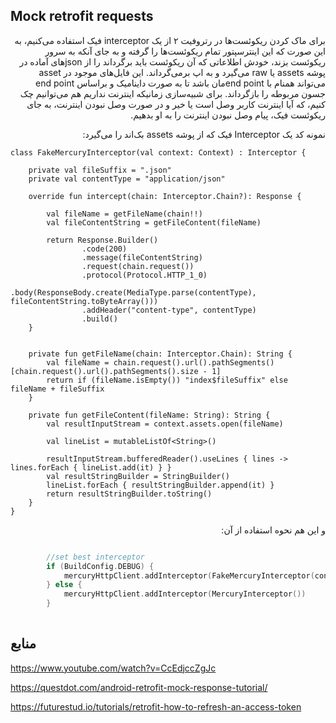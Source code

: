 Mock retrofit requests
---
<p dir="rtl">
برای ماک کردن ریکوئست‌ها در رتروفیت ۲ از یک interceptor  فیک استفاده می‌کنیم، به این صورت که این اینترسپتور تمام ریکوئست‌ها را گرفته و به جای آنکه به سرور ریکوئست بزند، خودش اطلاعاتی که آن ریکوئست باید برگرداند را از jsonهای آماده در پوشه assets  یا raw  می‌گیرد و به اپ برمی‌گرداند. 
این فایل‌های موجود در asset می‌تواند همنام با end pointمان باشد تا به صورت داینامیک و براساس end point جسون مربوطه را بازگرداند. برای شبیه‌سازی زمانیکه اینترنت نداریم هم می‌توانیم چک کنیم، که آیا اینترنت کاربر وصل است یا خیر و در صورت وصل نبودن اینترنت، به جای ریکوئست فیک، پیام وصل نبودن اینترنت را به او بدهیم.
</p>

<p dir="rtl">
نمونه کد یک Interceptor 
فیک که از پوشه assets
بک‌اند را می‌گیرد:
</p>

```koltin
class FakeMercuryInterceptor(val context: Context) : Interceptor {

    private val fileSuffix = ".json"
    private val contentType = "application/json"

    override fun intercept(chain: Interceptor.Chain?): Response {

        val fileName = getFileName(chain!!)
        val fileContentString = getFileContent(fileName)

        return Response.Builder()
                .code(200)
                .message(fileContentString)
                .request(chain.request())
                .protocol(Protocol.HTTP_1_0)
                .body(ResponseBody.create(MediaType.parse(contentType), fileContentString.toByteArray()))
                .addHeader("content-type", contentType)
                .build()
    }


    private fun getFileName(chain: Interceptor.Chain): String {
        val fileName = chain.request().url().pathSegments()[chain.request().url().pathSegments().size - 1]
        return if (fileName.isEmpty()) "index$fileSuffix" else fileName + fileSuffix
    }

    private fun getFileContent(fileName: String): String {
        val resultInputStream = context.assets.open(fileName)

        val lineList = mutableListOf<String>()

        resultInputStream.bufferedReader().useLines { lines -> lines.forEach { lineList.add(it) } }
        val resultStringBuilder = StringBuilder()
        lineList.forEach { resultStringBuilder.append(it) }
        return resultStringBuilder.toString()
    }
}

```

<p dir="rtl">
و این هم نحوه استفاده از آن:
</p>

```kotlin

        //set best interceptor
        if (BuildConfig.DEBUG) {
            mercuryHttpClient.addInterceptor(FakeMercuryInterceptor(context))
        } else {
            mercuryHttpClient.addInterceptor(MercuryInterceptor())
        }
        
```


منابع
---
https://www.youtube.com/watch?v=CcEdjccZgJc

https://questdot.com/android-retrofit-mock-response-tutorial/

https://futurestud.io/tutorials/retrofit-how-to-refresh-an-access-token
